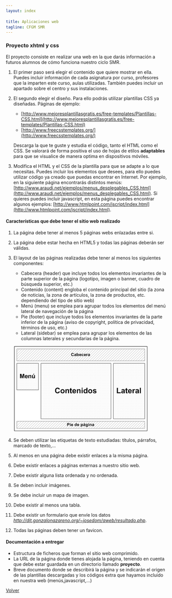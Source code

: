 ```yaml
---
layout: index

title: Aplicaciones web
tagline: CFGM SMR
---
```


### Proyecto xhtml y css

El proyecto consiste en realizar una web en la que darás información a futuros alumnos de cómo
funciona nuestro ciclo SMR.

1. El primer paso será elegir el contenido que quiere mostrar en ella. Puedes incluir información de cada asignatura por curso, profesores que la imparten este curso, aulas utilizadas. También puedes incluir un apartado sobre el centro y sus instalaciones.
2. El segundo elegir el diseño. Para ello podrás utilizar plantillas CSS ya diseñadas. Páginas de ejemplo:
	* [http://www.mejoresplantillasgratis.es/free-templates/Plantillas-CSS.html](http://www.mejoresplantillasgratis.es/free-templates/Plantillas-CSS.html)
	* [http://www.freecsstemplates.org/](http://www.freecsstemplates.org/)
	
	Descarga la que te guste y estudia el código, tanto el HTML como el CSS. Se valorará de forma positiva el uso de hojas de etilos **adaptables** para que se visualice de manera optima en dispositivos móviles.
3. Modifica el HTML y el CSS de la plantilla para que se adapte a lo que necesitas. Puedes incluir los elementos que desees, para ello puedes utilizar código ya creado que puedas encontrar en Internet. Por ejemplo, en la siguiente página encontrarás distintos menús:
[http://www.araudi.net/ejemplos/menus_desplegables_CSS.html](http://www.araudi.net/ejemplos/menus_desplegables_CSS.html). Si quieres puedes incluir javascript, en esta página puedes encontrar algunos ejemplos: [http://www.htmlpoint.com/jscript/index.html](http://www.htmlpoint.com/jscript/index.html).

#### Características que debe tener el sitio web realizado

1. La página debe tener al menos 5 páginas webs enlazadas entre si.
2. La página debe estar hecha en HTML5 y todas las páginas deberán ser válidas.
3. El layout de las páginas realizadas debe tener al menos los siguientes componentes:
	* Cabecera (header) que incluye todos los elementos invariantes de la parte superior de la página (logotipo, imagen o banner, cuadro de búsqueda superior, etc.)
	* Contenido (content) engloba el contenido principal del sitio (la zona de noticias, la zona de artículos, la zona de productos, etc. dependiendo del tipo de sitio web)
	* Menú (menu) se emplea para agrupar todos los elementos del menú lateral de navegación de la página
	* Pie (footer) que incluye todos los elementos invariantes de la parte inferior de la página (aviso de copyright, política de privacidad, términos de uso, etc.)
	* Lateral (sidebar) se emplea para agrupar los elementos de las columnas laterales y secundarias de la página.

	![layout](img/layout.gif)

4. Se deben utilizar las etiquetas de texto estudiadas: títulos, párrafos, marcado de texto,...
5. Al menos en una página debe existir enlaces a la misma página.
6. Debe existir enlaces a páginas externas a nuestro sitio web.
7. Debe existir alguna lista ordenada y no ordenada.
8. Se deben incluir imágenes.
9. Se debe incluir un mapa de imagen.
10. Debe existir al menos una tabla.
11. Debe existir un formulario que envíe los datos *http://dit.gonzalonazareno.org/~josedom/aweb/resultado.php*.
12. Todas las páginas deben tener un favicon.

#### Documentación a entregar

* Estructura de ficheros que forman el sitio web comprimido.
* La URL de la página donde tienes alojada la página, teniendo en cuenta que debe estar guardada en un directorio llamado **proyecto**.
* Breve documento donde se describirá la página y se indicarán el origen de las plantillas
descargadas y los códigos extra que hayamos incluido en nuestra web (menús,javascript,...)

[Volver](index)